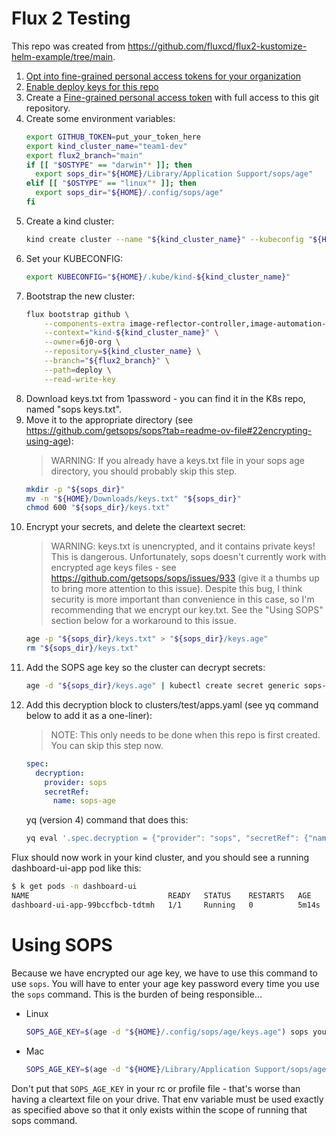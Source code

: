 # Flux 2 Testing

This repo was created from https://github.com/fluxcd/flux2-kustomize-helm-example/tree/main.

1. [Opt into fine-grained personal access tokens for your organization](https://docs.github.com/en/organizations/managing-programmatic-access-to-your-organization/setting-a-personal-access-token-policy-for-your-organizationi)
1. [Enable deploy keys for this repo](https://github.com/organizations/6j0-org/settings/deploy_keys)
1. Create a [Fine-grained personal access token](https://github.com/settings/tokens?type=beta) with full access to this git repository.
1. Create some environment variables:
   ```bash
   export GITHUB_TOKEN=put_your_token_here
   export kind_cluster_name="team1-dev"
   export flux2_branch="main"
   if [[ "$OSTYPE" == "darwin"* ]]; then
     export sops_dir="${HOME}/Library/Application Support/sops/age"
   elif [[ "$OSTYPE" == "linux"* ]]; then
     export sops_dir="${HOME}/.config/sops/age"
   fi
   ```
1. Create a kind cluster:
   ```bash
   kind create cluster --name "${kind_cluster_name}" --kubeconfig "${HOME}/.kube/kind-${kind_cluster_name}"
   ```
1. Set your KUBECONFIG:
   ```bash
   export KUBECONFIG="${HOME}/.kube/kind-${kind_cluster_name}"
   ```
1. Bootstrap the new cluster:
   ```bash
   flux bootstrap github \
       --components-extra image-reflector-controller,image-automation-controller \
       --context="kind-${kind_cluster_name}" \
       --owner=6j0-org \
       --repository=${kind_cluster_name} \
       --branch="${flux2_branch}" \
       --path=deploy \
       --read-write-key
   ```
1. Download keys.txt from 1password - you can find it in the K8s repo, named "sops keys.txt".
1. Move it to the appropriate directory (see https://github.com/getsops/sops?tab=readme-ov-file#22encrypting-using-age):
   > WARNING: If you already have a keys.txt file in your sops age directory, you should probably skip this step.
   ```bash
   mkdir -p "${sops_dir}"
   mv -n "${HOME}/Downloads/keys.txt" "${sops_dir}"
   chmod 600 "${sops_dir}/keys.txt"
   ```
1. Encrypt your secrets, and delete the cleartext secret:
   > WARNING: keys.txt is unencrypted, and it contains private keys! This is dangerous. Unfortunately, sops doesn't currently work with encrypted age keys files - see https://github.com/getsops/sops/issues/933 (give it a thumbs up to bring more attention to this issue). Despite this bug, I think security is more important than convenience in this case, so I'm recommending that we encrypt our key.txt. See the "Using SOPS" section below for a workaround to this issue.
   ```bash
   age -p "${sops_dir}/keys.txt" > "${sops_dir}/keys.age"
   rm "${sops_dir}/keys.txt"
   ```
1. Add the SOPS age key so the cluster can decrypt secrets:
   ```bash
   age -d "${sops_dir}/keys.age" | kubectl create secret generic sops-age --namespace=flux-system --from-file=age.agekey=/dev/stdin
   ```
1. Add this decryption block to clusters/test/apps.yaml (see yq command below to add it as a one-liner):
   > NOTE: This only needs to be done when this repo is first created. You can skip this step now.
   ```yaml
   spec:
     decryption:
       provider: sops
       secretRef:
         name: sops-age
   ```
   yq (version 4) command that does this:
   ```bash
   yq eval '.spec.decryption = {"provider": "sops", "secretRef": {"name": "sops-age"}}' -i clusters/test/apps.yaml
   ```

Flux should now work in your kind cluster, and you should see a running dashboard-ui-app pod like this:

```bash
$ k get pods -n dashboard-ui
NAME                               READY   STATUS    RESTARTS   AGE
dashboard-ui-app-99bccfbcb-tdtmh   1/1     Running   0          5m14s
```

# Using SOPS

Because we have encrypted our age key, we have to use this command to use `sops`. You will have to enter your age key password every time you use the `sops` command. This is the burden of being responsible...

- Linux
  ```bash
  SOPS_AGE_KEY=$(age -d "${HOME}/.config/sops/age/keys.age") sops your_filename_here
  ```
- Mac
  ```bash
  SOPS_AGE_KEY=$(age -d "${HOME}/Library/Application Support/sops/age/keys.age") sops your_filename_here
  ```

Don't put that `SOPS_AGE_KEY` in your rc or profile file - that's worse than having a cleartext file on your drive. That env variable must be used exactly as specified above so that it only exists within the scope of running that sops command.

